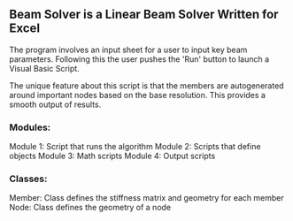 ## Beam Solver is a Linear Beam Solver Written for Excel
The program involves an input sheet for a user to input key beam parameters. Following this the user pushes the 'Run' button to launch a Visual Basic Script.

The unique feature about this script is that the members are autogenerated around important nodes based on the base resolution. This provides a smooth output of results.
### Modules:
Module 1: Script that runs the algorithm
Module 2: Scripts that define objects
Module 3: Math scripts
Module 4: Output scripts

### Classes:
Member: Class defines the stiffness matrix and geometry for each member
Node: Class defines the geometry of a node